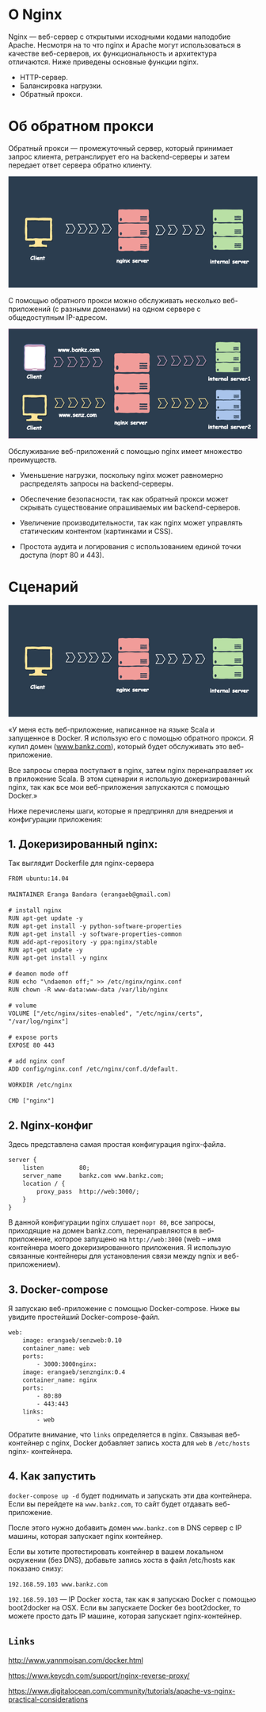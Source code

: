 # О Nginx
Nginx — веб-сервер с открытыми исходными кодами наподобие Apache. Несмотря на то что nginx и Apache могут использоваться в качестве веб-серверов, их функциональность и архитектура отличаются. Ниже приведены основные функции nginx.

- HTTP-сервер.
- Балансировка нагрузки.
- Обратный прокси.

# Об обратном прокси

Обратный прокси — промежуточный сервер, который принимает запрос клиента, ретранслирует его на backend-серверы и затем передает ответ сервера обратно клиенту.

![Image](assets/img/reverse_proxy/client-nserver-iserver.png)

С помощью обратного прокси можно обслуживать несколько веб-приложений (с разными доменами) на одном сервере с общедоступным IP-адресом.

![Image](assets/img/reverse_proxy/extend-cl-ns-is.png)

Обслуживание веб-приложений с помощью nginx имеет множество преимуществ.

- Уменьшение нагрузки, поскольку nginx может равномерно распределять запросы на backend-серверы.

- Обеспечение безопасности, так как обратный прокси может скрывать существование опрашиваемых им backend-серверов.

- Увеличение производительности, так как nginx может управлять статическим контентом (картинками и CSS).
 
- Простота аудита и логирования с использованием единой точки доступа (порт 80 и 443).


# Сценарий

![Image](assets/img/reverse_proxy/client-nserver-iserver.png)

«У меня есть веб-приложение, написанное на языке Scala и запущенное в Docker. Я использую его с помощью обратного прокси. Я купил домен (www.bankz.com), который будет обслуживать это веб-приложение.

Все запросы сперва поступают в nginx, затем nginx перенаправляет их в приложение Scala. В этом сценарии я использую докеризированный nginx, так как все мои веб-приложения запускаются с помощью Docker.»

Ниже перечислены шаги, которые я предпринял для внедрения и конфигурации приложения:


## 1. Докеризированный nginx:

Так выглядит Dockerfile для nginx-сервера
```
FROM ubuntu:14.04

MAINTAINER Eranga Bandara (erangaeb@gmail.com)

# install nginx
RUN apt-get update -y
RUN apt-get install -y python-software-properties
RUN apt-get install -y software-properties-common
RUN add-apt-repository -y ppa:nginx/stable
RUN apt-get update -y
RUN apt-get install -y nginx

# deamon mode off
RUN echo "\ndaemon off;" >> /etc/nginx/nginx.conf
RUN chown -R www-data:www-data /var/lib/nginx

# volume
VOLUME ["/etc/nginx/sites-enabled", "/etc/nginx/certs", "/var/log/nginx"]

# expose ports
EXPOSE 80 443

# add nginx conf
ADD config/nginx.conf /etc/nginx/conf.d/default.

WORKDIR /etc/nginx

CMD ["nginx"]
```


## 2. Nginx-конфиг

Здесь представлена самая простая конфигурация nginx-файла.

```
server {
    listen          80;
    server_name     bankz.com www.bankz.com;
    location / {
        proxy_pass  http://web:3000/;
    }
}
```

В данной конфигурации nginx слушает `порт 80`, все запросы, приходящие на домен bankz.com, перенаправляются в веб-приложение, которое запущено на `http://web:3000` (web – имя контейнера моего докеризированного приложения. Я использую связанные контейнеры для установления связи между ngnix и веб-приложением).

## 3. Docker-compose

Я запускаю веб-приложение с помощью Docker-compose. Ниже вы увидите простейший Docker-compose-файл.

```
web:
    image: erangaeb/senzweb:0.10
    container_name: web
    ports:
        - 3000:3000nginx:
    image: erangaeb/senznginx:0.4
    container_name: nginx
    ports:
        - 80:80
        - 443:443
    links:
        - web
```

Обратите внимание, что `links` определяется в nginx. Связывая веб-контейнер с nginx, Docker добавляет запись хоста для `web` в `/etc/hosts` nginx- контейнера.


## 4. Как запустить

`docker-compose up -d` будет поднимать и запускать эти два контейнера. Если вы перейдете на `www.bankz.com`, то сайт будет отдавать веб-приложение.

После этого нужно добавить домен `www.bankz.com` в DNS сервер с IP машины, которая запускает nginx контейнер.

Если вы хотите протестировать контейнер в вашем локальном окружении (без DNS), добавьте запись хоста в файл /etc/hosts как показано снизу:

`192.168.59.103 www.bankz.com`

`192.168.59.103` — IP Docker хоста, так как я запускаю Docker с помощью boot2docker на OSX. Если вы запускаете Docker без boot2docker, то можете просто дать IP машине, которая запускает nginx-контейнер.

## `Links`

http://www.yannmoisan.com/docker.html

https://www.keycdn.com/support/nginx-reverse-proxy/

https://www.digitalocean.com/community/tutorials/apache-vs-nginx-practical-considerations
